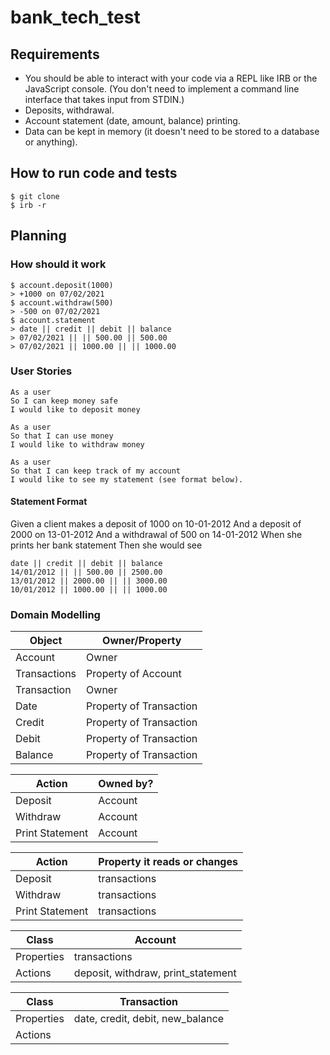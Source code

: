 # bank_tech_test

## Requirements
- You should be able to interact with your code via a REPL like IRB or the JavaScript console. (You don't need to implement a command line interface that takes input from STDIN.)
- Deposits, withdrawal.
- Account statement (date, amount, balance) printing.
- Data can be kept in memory (it doesn't need to be stored to a database or anything).

## How to run code and tests
```
$ git clone
$ irb -r
```

## Planning

### How should it work
```
$ account.deposit(1000)
> +1000 on 07/02/2021
$ account.withdraw(500)
> -500 on 07/02/2021
$ account.statement
> date || credit || debit || balance
> 07/02/2021 || || 500.00 || 500.00
> 07/02/2021 || 1000.00 || || 1000.00
```

### User Stories

```
As a user
So I can keep money safe
I would like to deposit money

As a user
So that I can use money
I would like to withdraw money

As a user
So that I can keep track of my account
I would like to see my statement (see format below).
```

#### Statement Format

Given a client makes a deposit of 1000 on 10-01-2012
And a deposit of 2000 on 13-01-2012
And a withdrawal of 500 on 14-01-2012
When she prints her bank statement
Then she would see
```
date || credit || debit || balance
14/01/2012 || || 500.00 || 2500.00
13/01/2012 || 2000.00 || || 3000.00
10/01/2012 || 1000.00 || || 1000.00
```

### Domain Modelling

| Object | Owner/Property |
| ------- | -------- |
| Account | Owner |
| Transactions | Property of Account |
| Transaction | Owner |
| Date | Property of Transaction |
| Credit | Property of Transaction |
| Debit | Property of Transaction |
| Balance | Property of Transaction |

| Action | Owned by? |
| ------- | -------- |
| Deposit | Account |
| Withdraw | Account |
| Print Statement | Account |

| Action | Property it reads or changes |
| ------- | -------- |
| Deposit | transactions |
| Withdraw | transactions |
| Print Statement | transactions |

| Class | Account |
| -------- | -------- |
| Properties | transactions |
| Actions | deposit, withdraw, print_statement |

| Class | Transaction |
| -------- | -------- |
| Properties | date, credit, debit, new_balance |
| Actions | |
